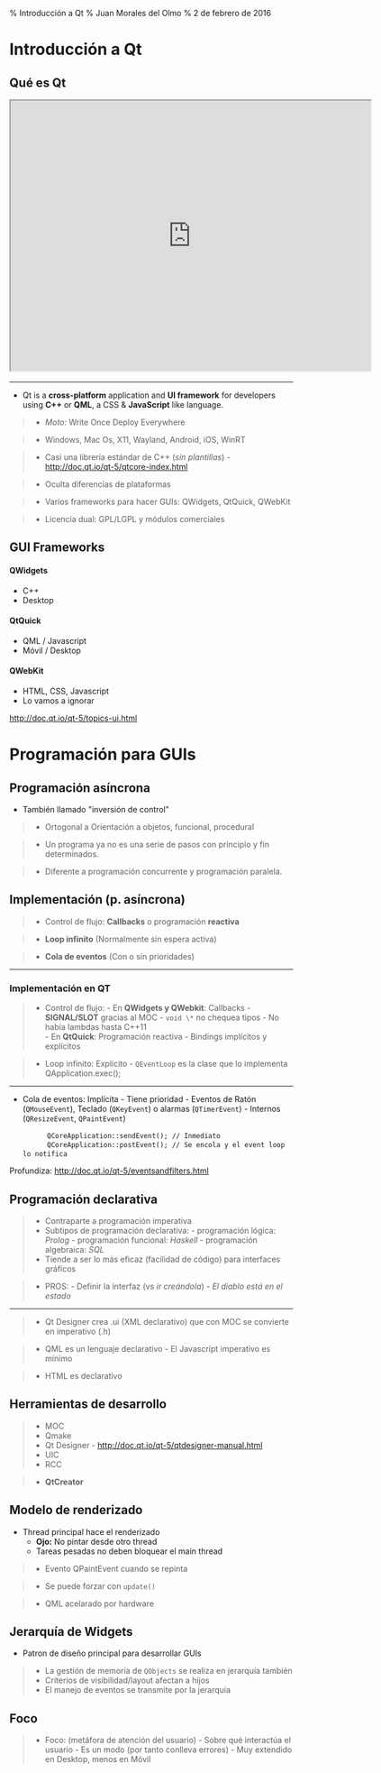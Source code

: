 % Introducción a Qt
% Juan Morales del Olmo
% 2 de febrero de 2016
	
# Introducción a Qt

## Qué es Qt

<iframe width="640" height="480" src="http://www.youtube.com/embed/FIs5YqzS4Bc" frameborder="1" allowfullscreen>
![[http://www.youtube.com/embed/FIs5YqzS4Bc](http://www.youtube.com/embed/FIs5YqzS4Bc)](../rsc/images/link.png)

</iframe>

-----------------------------------------

- Qt is a **cross-platform** application and **UI framework** for developers
	using **C++** or **QML**, a CSS & **JavaScript** like language.

>- *Moto:* Write Once Deploy Everywhere

>- Windows, Mac Os, X11, Wayland, Android, iOS, WinRT

>- Casi una librería estándar de C++ (*sin plantillas*)
	- <http://doc.qt.io/qt-5/qtcore-index.html>

>- Oculta diferencias de plataformas

>- Varios frameworks para hacer GUIs: QWidgets, QtQuick, QWebKit

>- Licencia dual: GPL/LGPL y módulos comerciales

## GUI Frameworks

#### QWidgets ####

- C++
- Desktop

#### QtQuick ####

- QML / Javascript
- Móvil / Desktop

#### QWebKit ####

- HTML, CSS, Javascript
- Lo vamos a ignorar

<http://doc.qt.io/qt-5/topics-ui.html>

# Programación para GUIs #

## Programación asíncrona ##

- También llamado "inversión de control"

>- Ortogonal a Orientación a objetos, funcional, procedural

>- Un programa ya no es una serie de pasos con principio y fin determinados.

>- Diferente a programación concurrente y programación paralela.

## Implementación (p. asíncrona) ##

>- Control de flujo: **Callbacks** o programación **reactiva**

>- **Loop infinito**  (Normalmente sin espera activa)

>- **Cola de eventos** (Con o sin prioridades)

--------------------------------------------------

### Implementación en QT ###

>- Control de flujo:
	- En **QWidgets y QWebkit**: Callbacks
		- **SIGNAL/SLOT** gracias al MOC
		- ``void \*``  no chequea tipos
		- No había lambdas hasta C++11		
	- En **QtQuick**: Programación reactiva
		- Bindings implícitos y explícitos

>- Loop infinito: Explícito
    - ``QEventLoop`` es la clase que lo implementa 
			QApplication.exec();

--------------------------------------------------

- Cola de eventos: Implícita
	  - Tiene prioridad 
      - Eventos de Ratón (``QMouseEvent``), Teclado (``QKeyEvent``) o alarmas (``QTimerEvent``)
	  - Internos (``QResizeEvent``, ``QPaintEvent``)

			QCoreApplication::sendEvent(); // Inmediato
			QCoreApplication::postEvent(); // Se encola y el event loop lo notifica

Profundiza: <http://doc.qt.io/qt-5/eventsandfilters.html>

## Programación declarativa ##

>- Contraparte a programación imperativa
>- Subtipos de programación declarativa:
	- programación lógica: *Prolog*
	- programación funcional: *Haskell*
	- programación algebraica: *SQL*
>- Tiende a ser lo más eficaz (facilidad de código) para interfaces gráficos

>- PROS:
	- Definir la interfaz (vs *ir creándola*)
	- *El diablo está en el estado*
	
--------------------------------------------------

>- Qt Designer crea .ui (XML declarativo) que con MOC se convierte en imperativo (.h)

>- QML es un lenguaje declarativo
	- El Javascript imperativo es mínimo

>- HTML es declarativo

## Herramientas de desarrollo

>- MOC
>- Qmake
>- Qt Designer
	- <http://doc.qt.io/qt-5/qtdesigner-manual.html>
>- UIC
>- RCC

>- **QtCreator**

## Modelo de renderizado

- Thread principal hace el renderizado
	- **Ojo:** No pintar desde otro thread
	- Tareas pesadas no deben bloquear el main thread
	
>- Evento QPaintEvent cuando se repinta

>- Se puede forzar con ``update()``

>- QML acelarado por hardware

## Jerarquía de Widgets

- Patron de diseño principal para desarrollar GUIs

>- La gestión de memoria de ``QObjects`` se realiza en jerarquía también
>- Criterios de visibilidad/layout afectan a hijos
>- El manejo de eventos se transmite por la jerarquía

## Foco

>- Foco: (metáfora de atención del usuario)
	- Sobre qué interactúa el usuario
	- Es un modo (por tanto conlleva errores)
	- Muy extendido en Desktop, menos en Móvil

